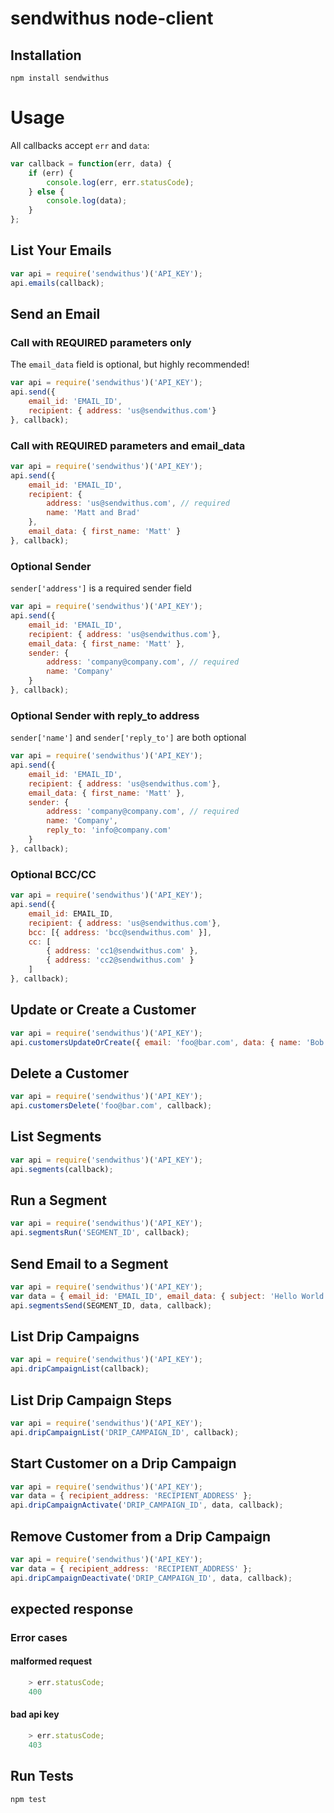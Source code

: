 sendwithus node-client
========================

## Installation

```
npm install sendwithus
```

# Usage

All callbacks accept `err` and `data`:

```javascript
var callback = function(err, data) {
    if (err) {
        console.log(err, err.statusCode);
    } else {
        console.log(data);
    }
};
```

## List Your Emails

```javascript
var api = require('sendwithus')('API_KEY');
api.emails(callback);
```

## Send an Email


### Call with REQUIRED parameters only


The `email_data` field is optional, but highly recommended!

```javascript
var api = require('sendwithus')('API_KEY');
api.send({
    email_id: 'EMAIL_ID',
    recipient: { address: 'us@sendwithus.com'}
}, callback);
```

### Call with REQUIRED parameters and email_data


```javascript
var api = require('sendwithus')('API_KEY');
api.send({
    email_id: 'EMAIL_ID',
    recipient: {
        address: 'us@sendwithus.com', // required
        name: 'Matt and Brad'
    },
    email_data: { first_name: 'Matt' }
}, callback);
```

### Optional Sender


`sender['address']` is a required sender field

```javascript
var api = require('sendwithus')('API_KEY');
api.send({
    email_id: 'EMAIL_ID',
    recipient: { address: 'us@sendwithus.com'},
    email_data: { first_name: 'Matt' },
    sender: {
        address: 'company@company.com', // required
        name: 'Company'
    }
}, callback);
```

### Optional Sender with reply_to address


`sender['name']` and `sender['reply_to']` are both optional

```javascript
var api = require('sendwithus')('API_KEY');
api.send({
    email_id: 'EMAIL_ID',
    recipient: { address: 'us@sendwithus.com'},
    email_data: { first_name: 'Matt' },
    sender: {
        address: 'company@company.com', // required
        name: 'Company',
        reply_to: 'info@company.com'
    }
}, callback);
```

### Optional BCC/CC


```javascript
var api = require('sendwithus')('API_KEY');
api.send({
    email_id: EMAIL_ID,
    recipient: { address: 'us@sendwithus.com'},
    bcc: [{ address: 'bcc@sendwithus.com' }],
    cc: [
    	{ address: 'cc1@sendwithus.com' },
    	{ address: 'cc2@sendwithus.com' }
    ]
}, callback);
```

## Update or Create a Customer


```javascript
var api = require('sendwithus')('API_KEY');
api.customersUpdateOrCreate({ email: 'foo@bar.com', data: { name: 'Bob' } }, callback);
```

## Delete a Customer


```javascript
var api = require('sendwithus')('API_KEY');
api.customersDelete('foo@bar.com', callback);
```

## List Segments


```javascript
var api = require('sendwithus')('API_KEY');
api.segments(callback);
```

## Run a Segment


```javascript
var api = require('sendwithus')('API_KEY');
api.segmentsRun('SEGMENT_ID', callback);
```

## Send Email to a Segment


```javascript
var api = require('sendwithus')('API_KEY');
var data = { email_id: 'EMAIL_ID', email_data: { subject: 'Hello World' } };
api.segmentsSend(SEGMENT_ID, data, callback);
```

## List Drip Campaigns

```javascript
var api = require('sendwithus')('API_KEY');
api.dripCampaignList(callback);
```

## List Drip Campaign Steps

```javascript
var api = require('sendwithus')('API_KEY');
api.dripCampaignList('DRIP_CAMPAIGN_ID', callback);
```

## Start Customer on a Drip Campaign

```javascript
var api = require('sendwithus')('API_KEY');
var data = { recipient_address: 'RECIPIENT_ADDRESS' };
api.dripCampaignActivate('DRIP_CAMPAIGN_ID', data, callback);
```

## Remove Customer from a Drip Campaign

```javascript
var api = require('sendwithus')('API_KEY');
var data = { recipient_address: 'RECIPIENT_ADDRESS' };
api.dripCampaignDeactivate('DRIP_CAMPAIGN_ID', data, callback);
```

## expected response


### Error cases


#### malformed request


```javascript
	> err.statusCode;
	400
```

#### bad api key


```javascript
	> err.statusCode;
	403
```

## Run Tests


```
npm test
```
